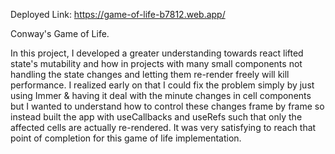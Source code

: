 Deployed Link: https://game-of-life-b7812.web.app/

Conway's Game of Life. 

In this project, I developed a greater understanding towards react lifted state's mutability and how in projects with many small components not handling the state changes and letting them re-render freely will kill performance. I realized early on that I could fix the problem simply by just using Immer & having it deal with the minute changes in cell components but I wanted to understand how to control these changes frame by frame so instead built the app with useCallbacks and useRefs such that only the affected cells are actually re-rendered. It was very satisfying to reach that point of completion for this game of life implementation. 
